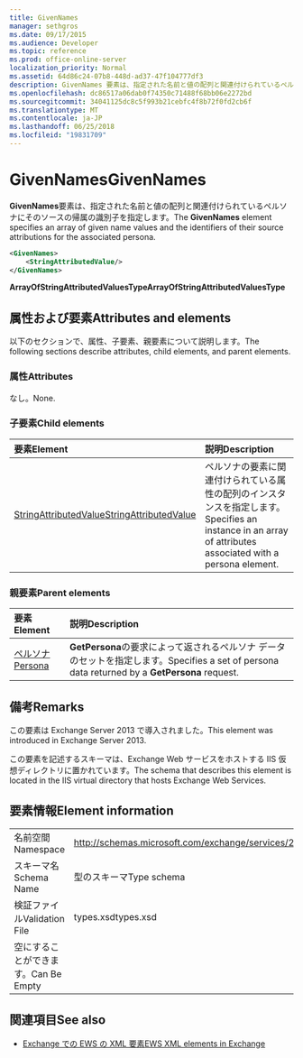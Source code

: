 ```yaml
---
title: GivenNames
manager: sethgros
ms.date: 09/17/2015
ms.audience: Developer
ms.topic: reference
ms.prod: office-online-server
localization_priority: Normal
ms.assetid: 64d86c24-07b8-448d-ad37-47f104777df3
description: GivenNames 要素は、指定された名前と値の配列と関連付けられているペルソナにそのソースの帰属の識別子を指定します。
ms.openlocfilehash: dc86517a06dab0f74350c71488f68bb06e2272bd
ms.sourcegitcommit: 34041125dc8c5f993b21cebfc4f8b72f0fd2cb6f
ms.translationtype: MT
ms.contentlocale: ja-JP
ms.lasthandoff: 06/25/2018
ms.locfileid: "19831709"
---
```

# <a name="givennames"></a><span data-ttu-id="2f79d-103">GivenNames</span><span class="sxs-lookup"><span data-stu-id="2f79d-103">GivenNames</span></span>

<span data-ttu-id="2f79d-104">**GivenNames**要素は、指定された名前と値の配列と関連付けられているペルソナにそのソースの帰属の識別子を指定します。</span><span class="sxs-lookup"><span data-stu-id="2f79d-104">The **GivenNames** element specifies an array of given name values and the identifiers of their source attributions for the associated persona.</span></span> 
  
```xml
<GivenNames>
    <StringAttributedValue/>
</GivenNames>
```

 <span data-ttu-id="2f79d-105">**ArrayOfStringAttributedValuesType**</span><span class="sxs-lookup"><span data-stu-id="2f79d-105">**ArrayOfStringAttributedValuesType**</span></span>
## <a name="attributes-and-elements"></a><span data-ttu-id="2f79d-106">属性および要素</span><span class="sxs-lookup"><span data-stu-id="2f79d-106">Attributes and elements</span></span>

<span data-ttu-id="2f79d-107">以下のセクションで、属性、子要素、親要素について説明します。</span><span class="sxs-lookup"><span data-stu-id="2f79d-107">The following sections describe attributes, child elements, and parent elements.</span></span>
  
### <a name="attributes"></a><span data-ttu-id="2f79d-108">属性</span><span class="sxs-lookup"><span data-stu-id="2f79d-108">Attributes</span></span>

<span data-ttu-id="2f79d-109">なし。</span><span class="sxs-lookup"><span data-stu-id="2f79d-109">None.</span></span>
  
### <a name="child-elements"></a><span data-ttu-id="2f79d-110">子要素</span><span class="sxs-lookup"><span data-stu-id="2f79d-110">Child elements</span></span>

|<span data-ttu-id="2f79d-111">**要素**</span><span class="sxs-lookup"><span data-stu-id="2f79d-111">**Element**</span></span>|<span data-ttu-id="2f79d-112">**説明**</span><span class="sxs-lookup"><span data-stu-id="2f79d-112">**Description**</span></span>|
|:-----|:-----|
|[<span data-ttu-id="2f79d-113">StringAttributedValue</span><span class="sxs-lookup"><span data-stu-id="2f79d-113">StringAttributedValue</span></span>](stringattributedvalue.md) <br/> |<span data-ttu-id="2f79d-114">ペルソナの要素に関連付けられている属性の配列のインスタンスを指定します。</span><span class="sxs-lookup"><span data-stu-id="2f79d-114">Specifies an instance in an array of attributes associated with a persona element.</span></span>  <br/> |
   
### <a name="parent-elements"></a><span data-ttu-id="2f79d-115">親要素</span><span class="sxs-lookup"><span data-stu-id="2f79d-115">Parent elements</span></span>

|<span data-ttu-id="2f79d-116">**要素**</span><span class="sxs-lookup"><span data-stu-id="2f79d-116">**Element**</span></span>|<span data-ttu-id="2f79d-117">**説明**</span><span class="sxs-lookup"><span data-stu-id="2f79d-117">**Description**</span></span>|
|:-----|:-----|
|[<span data-ttu-id="2f79d-118">ペルソナ</span><span class="sxs-lookup"><span data-stu-id="2f79d-118">Persona</span></span>](persona.md) <br/> |<span data-ttu-id="2f79d-119">**GetPersona**の要求によって返されるペルソナ データのセットを指定します。</span><span class="sxs-lookup"><span data-stu-id="2f79d-119">Specifies a set of persona data returned by a **GetPersona** request.</span></span>  <br/> |
   
## <a name="remarks"></a><span data-ttu-id="2f79d-120">備考</span><span class="sxs-lookup"><span data-stu-id="2f79d-120">Remarks</span></span>

<span data-ttu-id="2f79d-121">この要素は Exchange Server 2013 で導入されました。</span><span class="sxs-lookup"><span data-stu-id="2f79d-121">This element was introduced in Exchange Server 2013.</span></span>
  
<span data-ttu-id="2f79d-122">この要素を記述するスキーマは、Exchange Web サービスをホストする IIS 仮想ディレクトリに置かれています。</span><span class="sxs-lookup"><span data-stu-id="2f79d-122">The schema that describes this element is located in the IIS virtual directory that hosts Exchange Web Services.</span></span>
  
## <a name="element-information"></a><span data-ttu-id="2f79d-123">要素情報</span><span class="sxs-lookup"><span data-stu-id="2f79d-123">Element information</span></span>

|||
|:-----|:-----|
|<span data-ttu-id="2f79d-124">名前空間</span><span class="sxs-lookup"><span data-stu-id="2f79d-124">Namespace</span></span>  <br/> |http://schemas.microsoft.com/exchange/services/2006/types  <br/> |
|<span data-ttu-id="2f79d-125">スキーマ名</span><span class="sxs-lookup"><span data-stu-id="2f79d-125">Schema Name</span></span>  <br/> |<span data-ttu-id="2f79d-126">型のスキーマ</span><span class="sxs-lookup"><span data-stu-id="2f79d-126">Type schema</span></span>  <br/> |
|<span data-ttu-id="2f79d-127">検証ファイル</span><span class="sxs-lookup"><span data-stu-id="2f79d-127">Validation File</span></span>  <br/> |<span data-ttu-id="2f79d-128">types.xsd</span><span class="sxs-lookup"><span data-stu-id="2f79d-128">types.xsd</span></span>  <br/> |
|<span data-ttu-id="2f79d-129">空にすることができます。</span><span class="sxs-lookup"><span data-stu-id="2f79d-129">Can Be Empty</span></span>  <br/> ||
   
## <a name="see-also"></a><span data-ttu-id="2f79d-130">関連項目</span><span class="sxs-lookup"><span data-stu-id="2f79d-130">See also</span></span>



- [<span data-ttu-id="2f79d-131">Exchange での EWS の XML 要素</span><span class="sxs-lookup"><span data-stu-id="2f79d-131">EWS XML elements in Exchange</span></span>](ews-xml-elements-in-exchange.md)

